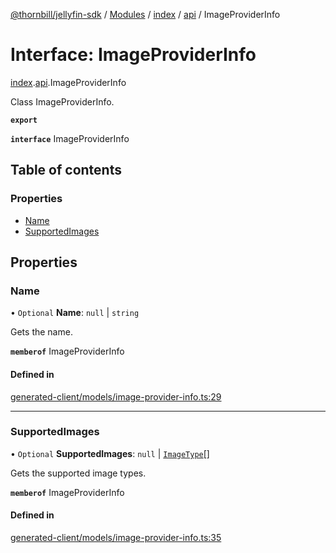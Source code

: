 [@thornbill/jellyfin-sdk](../README.md) / [Modules](../modules.md) / [index](../modules/index.md) / [api](../modules/index.api.md) / ImageProviderInfo

# Interface: ImageProviderInfo

[index](../modules/index.md).[api](../modules/index.api.md).ImageProviderInfo

Class ImageProviderInfo.

**`export`**

**`interface`** ImageProviderInfo

## Table of contents

### Properties

- [Name](index.api.ImageProviderInfo.md#name)
- [SupportedImages](index.api.ImageProviderInfo.md#supportedimages)

## Properties

### Name

• `Optional` **Name**: ``null`` \| `string`

Gets the name.

**`memberof`** ImageProviderInfo

#### Defined in

[generated-client/models/image-provider-info.ts:29](https://github.com/thornbill/jellyfin-sdk-typescript/blob/eb13db7/src/generated-client/models/image-provider-info.ts#L29)

___

### SupportedImages

• `Optional` **SupportedImages**: ``null`` \| [`ImageType`](../enums/index.api.ImageType.md)[]

Gets the supported image types.

**`memberof`** ImageProviderInfo

#### Defined in

[generated-client/models/image-provider-info.ts:35](https://github.com/thornbill/jellyfin-sdk-typescript/blob/eb13db7/src/generated-client/models/image-provider-info.ts#L35)
